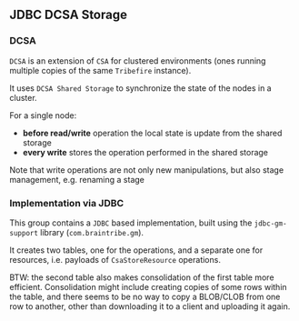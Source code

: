 ## JDBC DCSA Storage

### DCSA

`DCSA` is an extension of `CSA` for clustered environments (ones running multiple copies of the same `Tribefire` instance).

It uses `DCSA Shared Storage` to synchronize the state of the nodes in a cluster.

For a single node:
* **before read/write** operation the local state is update from the shared storage
* **every write** stores the operation performed in the shared storage

Note that write operations are not only new manipulations, but also stage management, e.g. renaming a stage

### Implementation via JDBC

This group contains a `JDBC` based implementation, built using the `jdbc-gm-support` library (`com.braintribe.gm`).

It creates two tables, one for the operations, and a separate one for resources, i.e. payloads of `CsaStoreResource` operations.

BTW: the second table also makes consolidation of the first table more efficient. Consolidation might include creating copies of some rows within the table, and there seems to be no way to copy a BLOB/CLOB from one row to another, other than downloading it to a client and uploading it again.

